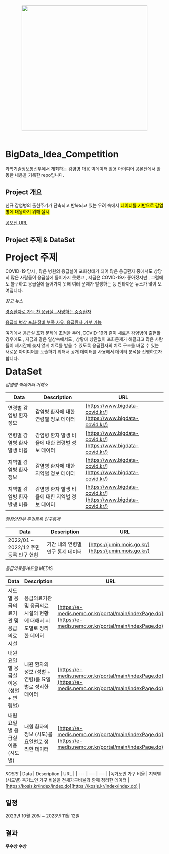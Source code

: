<div style="text-align:center">
  <img src="/감염병빅데이터분석 Project.png" width = 400 height = 400>
</div>
<br>

# BigData_Idea_Competition
과학기술정보통신부에서 개최하는 감염병 대응 빅데이터 활용 아이디어 공몬전에서 활동한 내용을 기록한 repo입니다.

## Project 개요
신규 감염병의 출현주기가 단축되고 반복되고 있는 우려 속에서 <mark>데이터를 기반으로 감염병에 대응하기 위해 실시</mark>

[공모전 URL](https://www.all-con.co.kr/view/contest/505621?page=1&sortname=cl_order&sortorder=asc&stx=%EB%B9%85%EB%8D%B0%EC%9D%B4%ED%84%B0)

## Project 주제 & DataSet

<b style='font-size:30'>Project 주제</b>

COVID-19 당시 , 많은 병원의 응급실이 포화상태가 되어 많은 응급환자 중에서도 상당히 많은 사람들이 응급실에 들어가지 못했고 , 지금은 COVID-19가 좋아졌지만 , 그럼에도 불구하고
응급실에 들어가지 못해 여러 문제가 발생하는 등 안타까운 뉴스가 많이 보여집니다.

_참고 뉴스_

[경증환자로 가득 찬 응급실…사망하는 중증환자](http://www.whosaeng.com/143469)

[응급실 병상 포화·장비 부족 사유, 응급환자 거부 가능](https://www.medicaltimes.com/Main/News/NewsView.html?ID=1155678)

여기에서 응급실 포화 문제에 초점을 두어 ,COVID-19와 같이 새로운 감염병이 출현할 경우에도 , 지금과 같은 일상속에서도 , 상황에 상관없이 포화문제가 해결되고 많은 사람들이
제시간에 늦지 않게 치료를 받을 수 있도록 응급환자의 치료 구조를 바꿀 수 있는 새로운 아이디어를 도출하기 위해서 공개 데이터를 사용해서 데이터 분석을 진행하고자 합니다.

<b style='font-size:30'>DataSet</b>

_감염병 빅데이터 거래소_

| Data | Description | URL |
| --- | --- | --- |
| 연령별 감염병 환자 정보 | 감염병 환자에 대한 연령별 정보 데이터 | [https://www.bigdata-covid.kr/](https://www.bigdata-covid.kr/) |
| 연령별 감염병 환자 발생 비율 | 감염병 환자 발생 비율에 대한 연령별 정보 데이터 | [https://www.bigdata-covid.kr/](https://www.bigdata-covid.kr/) |
| 지역별 감염병 환자 정보 | 감염병 환자에 대한 지역별 정보 데이터 | [https://www.bigdata-covid.kr/](https://www.bigdata-covid.kr/) |
| 지역별 감염병 환자 발생 비율 | 감염병 환자 발생 비율에 대한 지역별 정보 데이터 | [https://www.bigdata-covid.kr/](https://www.bigdata-covid.kr/) |

_행정안전부 주민등록 인구통계_

| Data | Description | URL |
| --- | --- | --- |
| 2022/01 ~ 2022/12 주민등록 인구 현황 | 기간 내의 연령별 인구 통계 데이터 | [https://jumin.mois.go.kr/](https://jumin.mois.go.kr/) |

_응급의료통계포털 MEDIS_

| Data | Description | URL |
| --- | --- | --- |
| 시도별 응급의료기관 및 응급의료시설 | 응급의료기관 및 응급의료시설의 현황에 대해서 시도별로 정리한 데이터 | [https://e-medis.nemc.or.kr/portal/main/indexPage.do](https://e-medis.nemc.or.kr/portal/main/indexPage.do) |
| 내원요일별 응급실 이용 (성별 + 연령별) | 내원 환자의 정보 (성별 + 연령)를 요일별로 정리한 데이터 | [https://e-medis.nemc.or.kr/portal/main/indexPage.do](https://e-medis.nemc.or.kr/portal/main/indexPage.do) |
| 내원요일별 응급실 이용 (시도별) | 내원 환자의 정보 (시도)를 요일별로 정리한 데이터 | [https://e-medis.nemc.or.kr/portal/main/indexPage.do](https://e-medis.nemc.or.kr/portal/main/indexPage.do) |

_KOSIS_
| Data | Description | URL |
| --- | --- | --- |
|독거노인 가구 비율 | 지역별(시도별) 독거노인 가구 비율을 전체가구비율과 함께 정리한 데이터 | [https://kosis.kr/index/index.do](https://kosis.kr/index/index.do) |

## 일정
2023년 10월 20일 ~ 2023년 11월 12일

## 결과
<b>우수상 수상</b>

